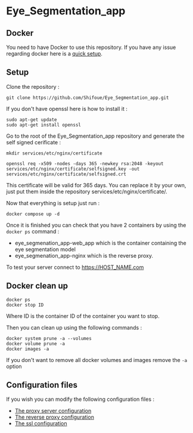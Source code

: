 # Eye_Segmentation_app

## Docker

You need to have Docker to use this repository.
If you have any issue regarding docker here is a [quick setup](https://github.com/Shifoue/Eye_Segmentation_app/blob/main/Docker.md).

## Setup

Clone the repository :
```
git clone https://github.com/Shifoue/Eye_Segmentation_app.git
```

If you don't have openssl here is how to install it :
```
sudo apt-get update
sudo apt-get install openssl
```


Go to the root of the Eye_Segmentation_app repository and generate the self signed cerificate :
```
mkdir services/etc/nginx/certificate

openssl req -x509 -nodes -days 365 -newkey rsa:2048 -keyout services/etc/nginx/certificate/selfsigned.key -out services/etc/nginx/certificate/selfsigned.crt
```
This certificate will be valid for 365 days. You can replace it by your own, just put them inside the repository services/etc/nginx/certificate/.


Now that everything is setup just run :
```
docker compose up -d
```


Once it is finished you can check that you have 2 containers by using the ```docker ps``` command :
  - eye_segmenation_app-web_app which is the container containing the eye segmentation model
  - eye_segmenation_app-nginx which is the reverse proxy.


To test your server connect to https://HOST_NAME.com

## Docker clean up

```
docker ps
docker stop ID
```
Where ID is the container ID of the container you want to stop.

Then you can clean up using the following commands :
```
docker system prune -a --volumes
docker volume prune -a
docker images -a
```

If you don't want to remove all docker volumes and images remove the ```-a``` option

## Configuration files

If you wish you can modify the following configuration files :
  - [The proxy server configuration](https://github.com/Shifoue/Eye_Segmentation_app/blob/main/services/etc/nginx/default.conf)
  - [The reverse proxy configuration](https://github.com/Shifoue/Eye_Segmentation_app/blob/main/services/etc/nginx/includes/reverse_proxy.conf)
  - [The ssl configuration](https://github.com/Shifoue/Eye_Segmentation_app/blob/main/services/etc/nginx/includes/ssl.conf)
